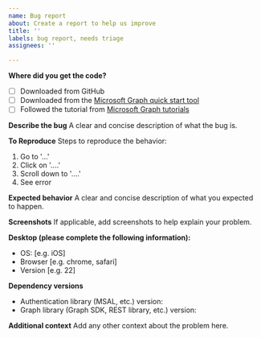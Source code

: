 ```yaml
---
name: Bug report
about: Create a report to help us improve
title: ''
labels: bug report, needs triage
assignees: ''

---
```


**Where did you get the code?**

- [ ] Downloaded from GitHub
- [ ] Downloaded from the [Microsoft Graph quick start tool](https://developer.microsoft.com/graph/quick-start)
- [ ] Followed the tutorial from [Microsoft Graph tutorials](https://learn.microsoft.com/graph/tutorials)

**Describe the bug**
A clear and concise description of what the bug is.

**To Reproduce**
Steps to reproduce the behavior:

1. Go to '...'
2. Click on '....'
3. Scroll down to '....'
4. See error

**Expected behavior**
A clear and concise description of what you expected to happen.

**Screenshots**
If applicable, add screenshots to help explain your problem.

**Desktop (please complete the following information):**

- OS: [e.g. iOS]
- Browser [e.g. chrome, safari]
- Version [e.g. 22]

**Dependency versions**

- Authentication library (MSAL, etc.) version:
- Graph library (Graph SDK, REST library, etc.) version:

**Additional context**
Add any other context about the problem here.
